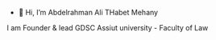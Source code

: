 - 👋 Hi, I’m Abdelrahman Ali THabet Mehany

I am Founder & lead GDSC Assiut university - Faculty of Law

